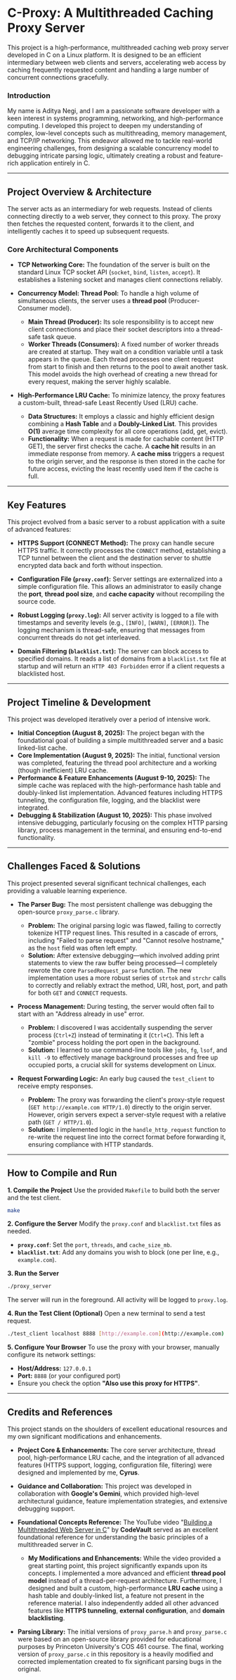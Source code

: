 # C-Proxy: A Multithreaded Caching Proxy Server

This project is a high-performance, multithreaded caching web proxy server developed in C on a Linux platform. It is designed to be an efficient intermediary between web clients and servers, accelerating web access by caching frequently requested content and handling a large number of concurrent connections gracefully.

### Introduction

My name is Aditya Negi, and I am a passionate software developer with a keen interest in systems programming, networking, and high-performance computing. I developed this project to deepen my understanding of complex, low-level concepts such as multithreading, memory management, and TCP/IP networking. This endeavor allowed me to tackle real-world engineering challenges, from designing a scalable concurrency model to debugging intricate parsing logic, ultimately creating a robust and feature-rich application entirely in C.

---

## Project Overview & Architecture

The server acts as an intermediary for web requests. Instead of clients connecting directly to a web server, they connect to this proxy. The proxy then fetches the requested content, forwards it to the client, and intelligently caches it to speed up subsequent requests.



### Core Architectural Components

* **TCP Networking Core:** The foundation of the server is built on the standard Linux TCP socket API (`socket`, `bind`, `listen`, `accept`). It establishes a listening socket and manages client connections reliably.

* **Concurrency Model: Thread Pool:** To handle a high volume of simultaneous clients, the server uses a **thread pool** (Producer-Consumer model).
    * **Main Thread (Producer):** Its sole responsibility is to accept new client connections and place their socket descriptors into a thread-safe task queue.
    * **Worker Threads (Consumers):** A fixed number of worker threads are created at startup. They wait on a condition variable until a task appears in the queue. Each thread processes one client request from start to finish and then returns to the pool to await another task. This model avoids the high overhead of creating a new thread for every request, making the server highly scalable.

* **High-Performance LRU Cache:** To minimize latency, the proxy features a custom-built, thread-safe Least Recently Used (LRU) cache.
    * **Data Structures:** It employs a classic and highly efficient design combining a **Hash Table** and a **Doubly-Linked List**. This provides **O(1)** average time complexity for all core operations (add, get, evict).
    * **Functionality:** When a request is made for cachable content (HTTP GET), the server first checks the cache. A **cache hit** results in an immediate response from memory. A **cache miss** triggers a request to the origin server, and the response is then stored in the cache for future access, evicting the least recently used item if the cache is full.

---

## Key Features

This project evolved from a basic server to a robust application with a suite of advanced features:

* **HTTPS Support (CONNECT Method):** The proxy can handle secure HTTPS traffic. It correctly processes the `CONNECT` method, establishing a TCP tunnel between the client and the destination server to shuttle encrypted data back and forth without inspection.

* **Configuration File (`proxy.conf`):** Server settings are externalized into a simple configuration file. This allows an administrator to easily change the **port**, **thread pool size**, and **cache capacity** without recompiling the source code.

* **Robust Logging (`proxy.log`):** All server activity is logged to a file with timestamps and severity levels (e.g., `[INFO]`, `[WARN]`, `[ERROR]`). The logging mechanism is thread-safe, ensuring that messages from concurrent threads do not get interleaved.

* **Domain Filtering (`blacklist.txt`):** The server can block access to specified domains. It reads a list of domains from a `blacklist.txt` file at startup and will return an `HTTP 403 Forbidden` error if a client requests a blacklisted host.

---

## Project Timeline & Development

This project was developed iteratively over a period of intensive work.

* **Initial Conception (August 8, 2025):** The project began with the foundational goal of building a simple multithreaded server and a basic linked-list cache.
* **Core Implementation (August 9, 2025):** The initial, functional version was completed, featuring the thread pool architecture and a working (though inefficient) LRU cache.
* **Performance & Feature Enhancements (August 9-10, 2025):** The simple cache was replaced with the high-performance hash table and doubly-linked list implementation. Advanced features including HTTPS tunneling, the configuration file, logging, and the blacklist were integrated.
* **Debugging & Stabilization (August 10, 2025):** This phase involved intensive debugging, particularly focusing on the complex HTTP parsing library, process management in the terminal, and ensuring end-to-end functionality.

---

## Challenges Faced & Solutions

This project presented several significant technical challenges, each providing a valuable learning experience.

* **The Parser Bug:** The most persistent challenge was debugging the open-source `proxy_parse.c` library.
    * **Problem:** The original parsing logic was flawed, failing to correctly tokenize HTTP request lines. This resulted in a cascade of errors, including "Failed to parse request" and "Cannot resolve hostname," as the `host` field was often left empty.
    * **Solution:** After extensive debugging—which involved adding print statements to view the raw buffer being processed—I completely rewrote the core `ParsedRequest_parse` function. The new implementation uses a more robust series of `strtok` and `strchr` calls to correctly and reliably extract the method, URI, host, port, and path for both `GET` and `CONNECT` requests.

* **Process Management:** During testing, the server would often fail to start with an "Address already in use" error.
    * **Problem:** I discovered I was accidentally suspending the server process (`Ctrl+Z`) instead of terminating it (`Ctrl+C`). This left a "zombie" process holding the port open in the background.
    * **Solution:** I learned to use command-line tools like `jobs`, `fg`, `lsof`, and `kill -9` to effectively manage background processes and free up occupied ports, a crucial skill for systems development on Linux.

* **Request Forwarding Logic:** An early bug caused the `test_client` to receive empty responses.
    * **Problem:** The proxy was forwarding the client's proxy-style request (`GET http://example.com HTTP/1.0`) directly to the origin server. However, origin servers expect a server-style request with a relative path (`GET / HTTP/1.0`).
    * **Solution:** I implemented logic in the `handle_http_request` function to re-write the request line into the correct format before forwarding it, ensuring compliance with HTTP standards.

---

## How to Compile and Run

**1. Compile the Project**
   Use the provided `Makefile` to build both the server and the test client.
   ```bash
   make
````

**2. Configure the Server**
Modify the `proxy.conf` and `blacklist.txt` files as needed.

  * **`proxy.conf`**: Set the `port`, `threads`, and `cache_size_mb`.
  * **`blacklist.txt`**: Add any domains you wish to block (one per line, e.g., `example.com`).

**3. Run the Server**

```bash
./proxy_server
```

The server will run in the foreground. All activity will be logged to `proxy.log`.

**4. Run the Test Client (Optional)**
Open a new terminal to send a test request.

```bash
./test_client localhost 8888 [http://example.com](http://example.com)
```

**5. Configure Your Browser**
To use the proxy with your browser, manually configure its network settings:

  * **Host/Address:** `127.0.0.1`
  * **Port:** `8888` (or your configured port)
  * Ensure you check the option **"Also use this proxy for HTTPS"**.

-----

## Credits and References

This project stands on the shoulders of excellent educational resources and my own significant modifications and enhancements.

  * **Project Core & Enhancements:** The core server architecture, thread pool, high-performance LRU cache, and the integration of all advanced features (HTTPS support, logging, configuration file, filtering) were designed and implemented by me, **Cyrus**.

  * **Guidance and Collaboration:** This project was developed in collaboration with **Google's Gemini**, which provided high-level architectural guidance, feature implementation strategies, and extensive debugging support.

  * **Foundational Concepts Reference:** The YouTube video "[Building a Multithreaded Web Server in C](https://www.youtube.com/watch?v=eTvSgOoc_BE)" by **CodeVault** served as an excellent foundational reference for understanding the basic principles of a multithreaded server in C.

      * **My Modifications and Enhancements:** While the video provided a great starting point, this project significantly expands upon its concepts. I implemented a more advanced and efficient **thread pool model** instead of a thread-per-request architecture. Furthermore, I designed and built a custom, high-performance **LRU cache** using a hash table and doubly-linked list, a feature not present in the reference material. I also independently added all other advanced features like **HTTPS tunneling**, **external configuration**, and **domain blacklisting**.

  * **Parsing Library:** The initial versions of `proxy_parse.h` and `proxy_parse.c` were based on an open-source library provided for educational purposes by Princeton University's COS 461 course. The final, working version of `proxy_parse.c` in this repository is a heavily modified and corrected implementation created to fix significant parsing bugs in the original.

<!-- end list -->

